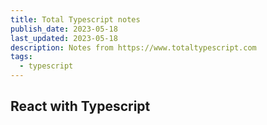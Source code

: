 ```yaml
---
title: Total Typescript notes
publish_date: 2023-05-18
last_updated: 2023-05-18
description: Notes from https://www.totaltypescript.com
tags:
  - typescript
---
```



## React with Typescript
